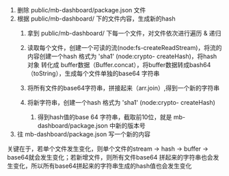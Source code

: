 1. 删除 public/mb-dashboard/package.json 文件
2. 根据 public/mb-dashboard/ 下的文件内容，生成新的hash
	1. 拿到 public/mb-dashboard/ 下每一个文件，对文件依次进行遍历 & 递归
	
	2. 读取每个文件，创建一个可读的流(node:fs-createReadStream)，将流的内容创建一个hash 格式为 'sha1' (node:crypto- createHash)，将hash 对象 转化成 buffer数据（Buffer.concat），将buffer数据转成bash64（toString），生成每个文件单独的base64 字符串
	
	3. 将所有文件的base64字符串，拼接起来（arr.join）,得到一个新的字符串
	
	4. 将新字符串，创建一个hash 格式为 'sha1' (node:crypto- createHash)
		1. 得到hash值的base 64 字符串，截取前10位，就是 mb-dashboard/package.json 中新的版本号
3. 往 mb-dashboard/package.json 写一个新的内容


关键在于，若单个文件发生变化，则单个文件的stream -> hash -> buffer -> base64就会发生变化；若新增文件，则所有文件base64 拼起来的字符串也会发生变化，所以所有base64拼起来的字符串生成的hash值也会发生变化